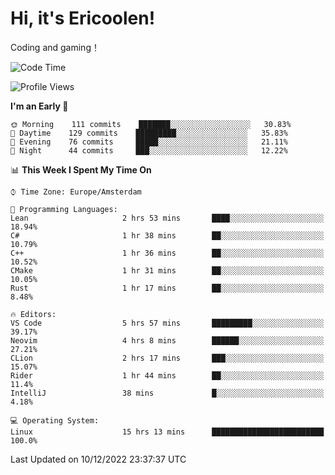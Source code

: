 # Hi, it's Ericoolen!
Coding and gaming！

<!--START_SECTION:waka-->
![Code Time](http://img.shields.io/badge/Code%20Time-561%20hrs%2023%20mins-blue)

![Profile Views](http://img.shields.io/badge/Profile%20Views-9-blue)

**I'm an Early 🐤** 

```text
🌞 Morning    111 commits    ███████░░░░░░░░░░░░░░░░░░   30.83% 
🌆 Daytime    129 commits    █████████░░░░░░░░░░░░░░░░   35.83% 
🌃 Evening    76 commits     █████░░░░░░░░░░░░░░░░░░░░   21.11% 
🌙 Night      44 commits     ███░░░░░░░░░░░░░░░░░░░░░░   12.22%

```


📊 **This Week I Spent My Time On** 

```text
⌚︎ Time Zone: Europe/Amsterdam

💬 Programming Languages: 
Lean                     2 hrs 53 mins       ████░░░░░░░░░░░░░░░░░░░░░   18.94% 
C#                       1 hr 38 mins        ██░░░░░░░░░░░░░░░░░░░░░░░   10.79% 
C++                      1 hr 36 mins        ██░░░░░░░░░░░░░░░░░░░░░░░   10.52% 
CMake                    1 hr 31 mins        ██░░░░░░░░░░░░░░░░░░░░░░░   10.05% 
Rust                     1 hr 17 mins        ██░░░░░░░░░░░░░░░░░░░░░░░   8.48%

🔥 Editors: 
VS Code                  5 hrs 57 mins       █████████░░░░░░░░░░░░░░░░   39.17% 
Neovim                   4 hrs 8 mins        ██████░░░░░░░░░░░░░░░░░░░   27.21% 
CLion                    2 hrs 17 mins       ███░░░░░░░░░░░░░░░░░░░░░░   15.07% 
Rider                    1 hr 44 mins        ██░░░░░░░░░░░░░░░░░░░░░░░   11.4% 
IntelliJ                 38 mins             █░░░░░░░░░░░░░░░░░░░░░░░░   4.18%

💻 Operating System: 
Linux                    15 hrs 13 mins      █████████████████████████   100.0%

```


 Last Updated on 10/12/2022 23:37:37 UTC
<!--END_SECTION:waka-->

